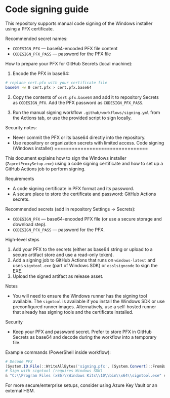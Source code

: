 # Code signing guide

This repository supports manual code signing of the Windows installer using a PFX certificate.

Recommended secret names:
- `CODESIGN_PFX` — base64-encoded PFX file content
- `CODESIGN_PFX_PASS` — password for the PFX file

How to prepare your PFX for GitHub Secrets (local machine):

1. Encode the PFX in base64:

```bash
# replace cert.pfx with your certificate file
base64 -w 0 cert.pfx > cert.pfx.base64
```

2. Copy the contents of `cert.pfx.base64` and add it to repository Secrets as `CODESIGN_PFX`. Add the PFX password as `CODESIGN_PFX_PASS`.

3. Run the manual signing workflow `.github/workflows/signing.yml` from the Actions tab, or use the provided script to sign locally.

Security notes:
- Never commit the PFX or its base64 directly into the repository.
- Use repository or organization secrets with limited access.
Code signing (Windows installer)
================================

This document explains how to sign the Windows installer (`ZapretProxySetup.exe`) using a code signing certificate and how to set up a GitHub Actions job to perform signing.

Requirements
- A code signing certificate in PFX format and its password.
- A secure place to store the certificate and password: GitHub Actions secrets.

Recommended secrets (add in repository Settings → Secrets):
- `CODESIGN_PFX` — base64-encoded PFX file (or use a secure storage and download step).
- `CODESIGN_PFX_PASS` — password for the PFX.

High-level steps
1. Add your PFX to the secrets (either as base64 string or upload to a secure artifact store and use a read-only token).
2. Add a signing job to GitHub Actions that runs on `windows-latest` and uses `signtool.exe` (part of Windows SDK) or `osslsigncode` to sign the EXE.
3. Upload the signed artifact as release asset.

Notes
- You will need to ensure the Windows runner has the signing tool available. The `signtool` is available if you install the Windows SDK or use preconfigured runner images. Alternatively, use a self-hosted runner that already has signing tools and the certificate installed.

Security
- Keep your PFX and password secret. Prefer to store PFX in GitHub Secrets as base64 and decode during the workflow into a temporary file.

Example commands (PowerShell inside workflow):
```powershell
# Decode PFX
[System.IO.File]::WriteAllBytes('signing.pfx', [System.Convert]::FromBase64String($env:CODESIGN_PFX))
# Sign with signtool (requires Windows SDK)
& "C:\\Program Files (x86)\\Windows Kits\\10\\bin\\x64\\signtool.exe" sign /f signing.pfx /p $env:CODESIGN_PFX_PASS /tr http://timestamp.digicert.com /td sha256 /fd sha256 "path\\to\\ZapretProxySetup.exe"
```

For more secure/enterprise setups, consider using Azure Key Vault or an external HSM.
